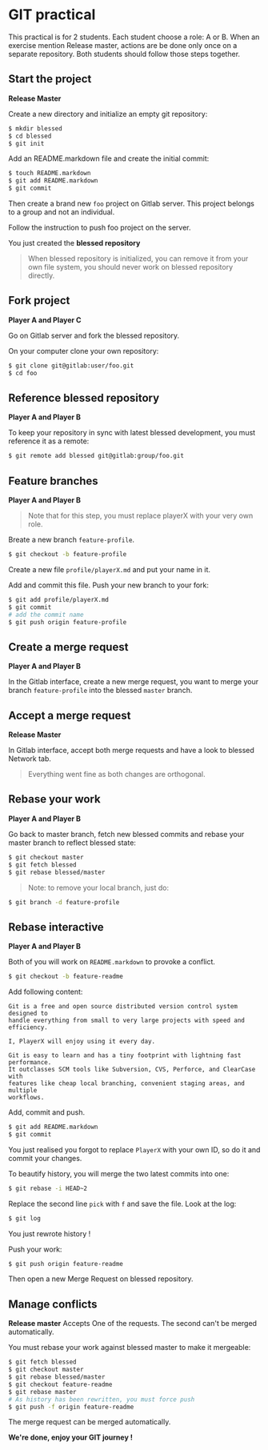GIT practical
=============

This practical is for 2 students. Each student choose a role: A or B.
When an exercise mention Release master, actions are be done only once on a
separate repository. Both students should follow those steps together.

## Start the project

**Release Master**

Create a new directory and initialize an empty git repository:

``` sh
$ mkdir blessed
$ cd blessed
$ git init
```

Add an README.markdown file and create the initial commit:

``` sh
$ touch README.markdown
$ git add README.markdown
$ git commit
```

Then create a brand new `foo` project on Gitlab server. This project belongs to
a group and not an individual.

Follow the instruction to push foo project on the server.

You just created the **blessed repository**

> When blessed repository is initialized, you can remove it from your own
> file system, you should never work on blessed repository directly.

## Fork project

**Player A and Player C**

Go on Gitlab server and fork the blessed repository.

On your computer clone your own repository:

``` sh
$ git clone git@gitlab:user/foo.git
$ cd foo
```

## Reference blessed repository

**Player A and Player B**

To keep your repository in sync with latest blessed development, you must
reference it as a remote:

``` sh
$ git remote add blessed git@gitlab:group/foo.git
```

## Feature branches

**Player A and Player B**

> Note that for this step, you must replace playerX with your very own role.

Breate a new branch `feature-profile`.

``` sh
$ git checkout -b feature-profile
```

Create a new file `profile/playerX.md` and put your name in it.

Add and commit this file. Push your new branch to your fork:

``` sh
$ git add profile/playerX.md
$ git commit
# add the commit name
$ git push origin feature-profile
```

## Create a merge request

**Player A and Player B**

In the Gitlab interface, create a new merge request, you want to merge your
branch `feature-profile` into the blessed `master` branch.

## Accept a merge request

**Release Master**

In Gitlab interface, accept both merge requests and have a look to blessed
Network tab.

> Everything went fine as both changes are orthogonal.

## Rebase your work

**Player A and Player B**

Go back to master branch, fetch new blessed commits and rebase your master
branch to reflect blessed state:

``` sh
$ git checkout master
$ git fetch blessed
$ git rebase blessed/master
```

> Note: to remove your local branch, just do:

``` sh
$ git branch -d feature-profile
```

## Rebase interactive

**Player A and Player B**

Both of you will work on `README.markdown` to provoke a conflict.

``` sh
$ git checkout -b feature-readme
```

Add following content:

```
Git is a free and open source distributed version control system designed to
handle everything from small to very large projects with speed and efficiency.

I, PlayerX will enjoy using it every day.

Git is easy to learn and has a tiny footprint with lightning fast performance.
It outclasses SCM tools like Subversion, CVS, Perforce, and ClearCase with
features like cheap local branching, convenient staging areas, and multiple
workflows.
```

Add, commit and push.

``` sh
$ git add README.markdown
$ git commit
```

You just realised you forgot to replace `PlayerX` with your own ID, so do it and
commit your changes.

To beautify history, you will merge the two latest commits into one:

``` sh
$ git rebase -i HEAD~2
```

Replace the second line `pick` with `f` and save the file.
Look at the log:

``` sh
$ git log
```

You just rewrote history !

Push your work:

``` sh
$ git push origin feature-readme
```

Then open a new Merge Request on blessed repository.

## Manage conflicts

**Release master** Accepts One of the requests. The second can't be merged
automatically.

You must rebase your work against blessed master to make it mergeable:

``` sh
$ git fetch blessed
$ git checkout master
$ git rebase blessed/master
$ git checkout feature-readme
$ git rebase master
# As history has been rewritten, you must force push
$ git push -f origin feature-readme
```

The merge request can be merged automatically.


**We're done, enjoy your GIT journey !**